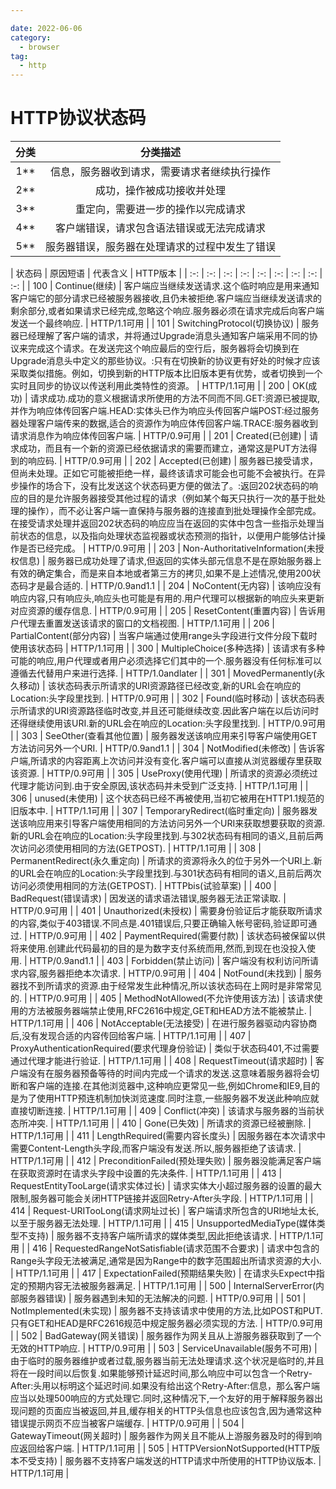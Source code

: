 ```yaml
---

date: 2022-06-06
category:
  - browser
tag:
  - http
---
```


# HTTP协议状态码

| 分类 | 分类描述 |
| :-: | :-: |
| 1** |	信息，服务器收到请求，需要请求者继续执行操作 |
| 2** |	成功，操作被成功接收并处理 |
| 3** |	重定向，需要进一步的操作以完成请求 |
| 4** |	客户端错误，请求包含语法错误或无法完成请求 |
| 5** |	服务器错误，服务器在处理请求的过程中发生了错误 |

| 状态码 | 原因短语 | 代表含义 | HTTP版本 |
| :-: | :-: | :-: | :-: | :-: | :-: | :-: | :-: | :-: |
| 100 | Continue(继续) | 客户端应当继续发送请求.这个临时响应是用来通知客户端它的部分请求已经被服务器接收,且仍未被拒绝.客户端应当继续发送请求的剩余部分,或者如果请求已经完成,忽略这个响应.服务器必须在请求完成后向客户端发送一个最终响应. | HTTP/1.1可用 |
| 101 | SwitchingProtocol(切换协议) | 服务器已经理解了客户端的请求，并将通过Upgrade消息头通知客户端采用不同的协议来完成这个请求。在发送完这个响应最后的空行后，服务器将会切换到在Upgrade消息头中定义的那些协议。:只有在切换新的协议更有好处的时候才应该采取类似措施。例如，切换到新的HTTP版本比旧版本更有优势，或者切换到一个实时且同步的协议以传送利用此类特性的资源。 | HTTP/1.1可用 |
| 200 | OK(成功) | 请求成功.成功的意义根据请求所使用的方法不同而不同.GET:资源已被提取,并作为响应体传回客户端.HEAD:实体头已作为响应头传回客户端POST:经过服务器处理客户端传来的数据,适合的资源作为响应体传回客户端.TRACE:服务器收到请求消息作为响应体传回客户端. | HTTP/0.9可用 |
| 201 | Created(已创建) | 请求成功，而且有一个新的资源已经依据请求的需要而建立，通常这是PUT方法得到的响应码. | HTTP/0.9可用 |
| 202 | Accepted(已创建) | 服务器已接受请求，但尚未处理。正如它可能被拒绝一样，最终该请求可能会也可能不会被执行。在异步操作的场合下，没有比发送这个状态码更方便的做法了。:返回202状态码的响应的目的是允许服务器接受其他过程的请求（例如某个每天只执行一次的基于批处理的操作），而不必让客户端一直保持与服务器的连接直到批处理操作全部完成。在接受请求处理并返回202状态码的响应应当在返回的实体中包含一些指示处理当前状态的信息，以及指向处理状态监视器或状态预测的指针，以便用户能够估计操作是否已经完成。 | HTTP/0.9可用 |
| 203 | Non-AuthoritativeInformation(未授权信息) | 服务器已成功处理了请求,但返回的实体头部元信息不是在原始服务器上有效的确定集合，而是来自本地或者第三方的拷贝,如果不是上述情况,使用200状态码才是最合适的. | HTTP/0.9and1.1 |
| 204 | NoContent(无内容) | 该响应没有响应内容,只有响应头,响应头也可能是有用的.用户代理可以根据新的响应头来更新对应资源的缓存信息. | HTTP/0.9可用 |
| 205 | ResetContent(重置内容) | 告诉用户代理去重置发送该请求的窗口的文档视图. | HTTP/1.1可用 |
| 206 | PartialContent(部分内容) | 当客户端通过使用range头字段进行文件分段下载时使用该状态码 | HTTP/1.1可用 |
| 300 | MultipleChoice(多种选择) | 该请求有多种可能的响应,用户代理或者用户必须选择它们其中的一个.服务器没有任何标准可以遵循去代替用户来进行选择. | HTTP/1.0andlater |
| 301 | MovedPermanently(永久移动) | 该状态码表示所请求的URI资源路径已经改变,新的URL会在响应的Location:头字段里找到. | HTTP/0.9可用 |
| 302 | Found(临时移动) | 该状态码表示所请求的URI资源路径临时改变,并且还可能继续改变.因此客户端在以后访问时还得继续使用该URI.新的URL会在响应的Location:头字段里找到. | HTTP/0.9可用 |
| 303 | SeeOther(查看其他位置) | 服务器发送该响应用来引导客户端使用GET方法访问另外一个URI. | HTTP/0.9and1.1 |
| 304 | NotModified(未修改) | 告诉客户端,所请求的内容距离上次访问并没有变化.客户端可以直接从浏览器缓存里获取该资源. | HTTP/0.9可用 |
| 305 | UseProxy(使用代理) | 所请求的资源必须统过代理才能访问到.由于安全原因,该状态码并未受到广泛支持. | HTTP/1.1可用 |
| 306 | unused(未使用) | 这个状态码已经不再被使用,当初它被用在HTTP1.1规范的旧版本中. | HTTP/1.1可用 |
| 307 | TemporaryRedirect(临时重定向) | 服务器发送该响应用来引导客户端使用相同的方法访问另外一个URI来获取想要获取的资源.新的URL会在响应的Location:头字段里找到.与302状态码有相同的语义,且前后两次访问必须使用相同的方法(GETPOST). | HTTP/1.1可用 |
| 308 | PermanentRedirect(永久重定向) | 所请求的资源将永久的位于另外一个URI上.新的URL会在响应的Location:头字段里找到.与301状态码有相同的语义,且前后两次访问必须使用相同的方法(GETPOST). | HTTPbis(试验草案) |
| 400 | BadRequest(错误请求) | 因发送的请求语法错误,服务器无法正常读取. | HTTP/0.9可用 |
| 401 | Unauthorized(未授权) | 需要身份验证后才能获取所请求的内容,类似于403错误.不同点是.401错误后,只要正确输入帐号密码,验证即可通过. | HTTP/0.9可用 |
| 402 | PaymentRequired(需要付款) | 该状态码被保留以供将来使用.创建此代码最初的目的是为数字支付系统而用,然而,到现在也没投入使用. | HTTP/0.9and1.1 |
| 403 | Forbidden(禁止访问) | 客户端没有权利访问所请求内容,服务器拒绝本次请求. | HTTP/0.9可用 |
| 404 | NotFound(未找到) | 服务器找不到所请求的资源.由于经常发生此种情况,所以该状态码在上网时是非常常见的. | HTTP/0.9可用 |
| 405 | MethodNotAllowed(不允许使用该方法) | 该请求使用的方法被服务器端禁止使用,RFC2616中规定,GET和HEAD方法不能被禁止. | HTTP/1.1可用 |
| 406 | NotAcceptable(无法接受) | 在进行服务器驱动内容协商后,没有发现合适的内容传回给客户端. | HTTP/1.1可用 |
| 407 | ProxyAuthenticationRequired(要求代理身份验证) | 类似于状态码401,不过需要通过代理才能进行验证. | HTTP/1.1可用 |
| 408 | RequestTimeout(请求超时) | 客户端没有在服务器预备等待的时间内完成一个请求的发送.这意味着服务器将会切断和客户端的连接.在其他浏览器中,这种响应更常见一些,例如Chrome和IE9,目的是为了使用HTTP预连机制加快浏览速度.同时注意,一些服务器不发送此种响应就直接切断连接. | HTTP/1.1可用 |
| 409 | Conflict(冲突) | 该请求与服务器的当前状态所冲突. | HTTP/1.1可用 |
| 410 | Gone(已失效) | 所请求的资源已经被删除. | HTTP/1.1可用 |
| 411 | LengthRequired(需要内容长度头) | 因服务器在本次请求中需要Content-Length头字段,而客户端没有发送.所以,服务器拒绝了该请求. | HTTP/1.1可用 |
| 412 | PreconditionFailed(预处理失败) | 服务器没能满足客户端在获取资源时在请求头字段中设置的先决条件. | HTTP/1.1可用 |
| 413 | RequestEntityTooLarge(请求实体过长) | 请求实体大小超过服务器的设置的最大限制,服务器可能会关闭HTTP链接并返回Retry-After头字段. | HTTP/1.1可用 |
| 414 | Request-URITooLong(请求网址过长) | 客户端请求所包含的URI地址太长,以至于服务器无法处理. | HTTP/1.1可用 |
| 415 | UnsupportedMediaType(媒体类型不支持) | 服务器不支持客户端所请求的媒体类型,因此拒绝该请求. | HTTP/1.1可用 |
| 416 | RequestedRangeNotSatisfiable(请求范围不合要求) | 请求中包含的Range头字段无法被满足,通常是因为Range中的数字范围超出所请求资源的大小. | HTTP/1.1可用 |
| 417 | ExpectationFailed(预期结果失败) | 在请求头Expect中指定的预期内容无法被服务器满足. | HTTP/1.1可用 |
| 500 | InternalServerError(内部服务器错误) | 服务器遇到未知的无法解决的问题. | HTTP/0.9可用 |
| 501 | NotImplemented(未实现) | 服务器不支持该请求中使用的方法,比如POST和PUT.只有GET和HEAD是RFC2616规范中规定服务器必须实现的方法. | HTTP/0.9可用 |
| 502 | BadGateway(网关错误) | 服务器作为网关且从上游服务器获取到了一个无效的HTTP响应. | HTTP/0.9可用 |
| 503 | ServiceUnavailable(服务不可用) | 由于临时的服务器维护或者过载,服务器当前无法处理请求.这个状况是临时的,并且将在一段时间以后恢复.如果能够预计延迟时间,那么响应中可以包含一个Retry-After:头用以标明这个延迟时间.如果没有给出这个Retry-After:信息，那么客户端应当以处理500响应的方式处理它.同时,这种情况下,一个友好的用于解释服务器出现问题的页面应当被返回,并且,缓存相关的HTTP头信息也应该包含,因为通常这种错误提示网页不应当被客户端缓存. | HTTP/0.9可用 |
| 504 | GatewayTimeout(网关超时) | 服务器作为网关且不能从上游服务器及时的得到响应返回给客户端. | HTTP/1.1可用 |
| 505 | HTTPVersionNotSupported(HTTP版本不受支持) | 服务器不支持客户端发送的HTTP请求中所使用的HTTP协议版本. | HTTP/1.1可用 |
